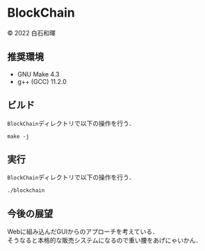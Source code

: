 # BlockChain
© 2022 白石和暉

## 推奨環境
- GNU Make 4.3
- g++ (GCC) 11.2.0
## ビルド
`BlockChain`ディレクトリで以下の操作を行う．
```
make -j
```
## 実行
`BlockChain`ディレクトリで以下の操作を行う．
```
./blockchain
```
## 今後の展望
Webに組み込んだGUIからのアプローチを考えている．  
そうなると本格的な販売システムになるので重い腰をあげにゃいかん．
